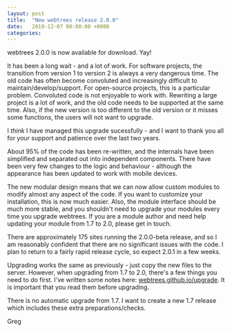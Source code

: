 ```yaml
---
layout: post
title:  "New webtrees release 2.0.0"
date:   2019-12-07 00:00:00 +0000
categories:
---
```


webtrees 2.0.0 is now available for download. Yay!

It has been a long wait - and a lot of work. For software projects, the transition from version 1 to version 2 is always a very dangerous time. The old code has often become convoluted and increasingly difficult to maintain/develop/support. For open-source projects, this is a particular problem. Convoluted code is not enjoyable to work with. Rewriting a large project is a lot of work, and the old code needs to be supported at the same time. Also, if the new version is too different to the old version or it misses some functions, the users will not want to upgrade.

I *think* I have managed this upgrade sucessfully - and I want to thank you all for your support and patience over the last two years.

About 95% of the code has been re-written, and the internals have been simplified and separated out into independent components. There have been very few changes to the logic and behaviour - although the appearance has been updated to work with mobile devices.

The new modular design means that we can now allow custom modules to modify almost any aspect of the code. If you want to customize your installation, this is now much easier. Also, the module interface should be much more stable, and you shouldn't need to upgrade your modules every time you upgrade webtrees. If you are a module author and need help updating your module from 1.7 to 2.0, please get in touch.

There are approximately 175 sites running the 2.0.0-beta release, and so I am reasonably confident that there are no significant issues with the code. I plan to return to a fairly rapid release cycle, so expect 2.0.1 in a few weeks.

Upgrading works the same as previously - just copy the new files to the server. However, when upgrading from 1.7 to 2.0, there's a few things you need to do first. I've written some notes here: [webtrees.github.io/upgrade](https://webtrees.github.io/upgrade). It is important that you read them before upgrading.

There is no automatic upgrade from 1.7. I want to create a new 1.7 release which includes these extra preparations/checks.

Greg

